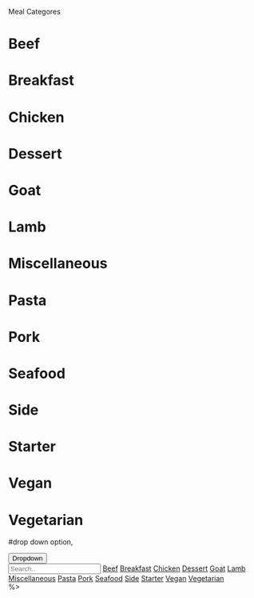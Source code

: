 
Meal Categores

# Beef
# Breakfast
# Chicken
# Dessert
# Goat
# Lamb
# Miscellaneous
# Pasta
# Pork
# Seafood
# Side
# Starter
# Vegan
# Vegetarian

#drop down option, 
<div class="dropdown">
  <button onclick="myFunction()" class="dropbtn">Dropdown</button>
  <div id="myDropdown" class="dropdown-content">
    <input type="text" placeholder="Search.." id="myInput" onkeyup="filterFunction()">
    <a href="#recipes">Beef</a>
    <a href="#recipes">Breakfast</a>
    <a href="#recipes">Chicken</a>
    <a href="#recipes">Dessert</a>
    <a href="#recipes">Goat</a>
    <a href="#recipes">Lamb</a>
    <a href="#recipes">Miscellaneous</a>
    <a href="#recipes">Pasta</a>
    <a href="#recipes">Pork</a>
    <a href="#recipes">Seafood</a>
    <a href="#recipes">Side</a>
    <a href="#recipes">Starter</a>
    <a href="#recipes">Vegan</a>
    <a href="#recipes">Vegetarian</a>
  </div>
</div> %>

